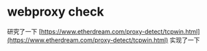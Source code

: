 # webproxy check

研究了一下 [https://www.etherdream.com/proxy-detect/tcpwin.html](https://www.etherdream.com/proxy-detect/tcpwin.html) 实现了一下
